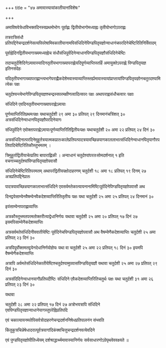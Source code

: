 +++
title = "४७ अमावास्यायांकातीयानांविशेषः"

+++

अमाविषयेत्रेधाविभक्तदिनस्यप्रथमोभोगः पूर्वाह्णः द्वितीयोभागोमध्याह्नः तृतीयोभागोऽपराह्णः

तत्ररात्रिसंधौ प्रतिपद्दिनेचन्द्रदर्शनेसत्यपिपरेषामिवकातीयानामपिसंधिदिनेपिण्डपितृयज्ञोन्वाधानंचपरदिनेचेष्टिरितिनिर्विवादम्

पूर्वाह्नेदिनद्वितीयभागाख्यमध्याह्नेच संधौसंधिपूर्वदिनेन्वाधानपिण्डपितृयज्ञौसंधिदिनेचेष्टिः

तदाचतुर्दशिदिनेऽमावास्यादिनतृतीयभागाख्यापराह्णेयदिपूर्णव्याप्तिस्तर्हि अमायुक्तेऽपराह्णे पिण्डपितृयज्ञ इतिनसंदेहः

यदितृतीयभागाख्यापराह्णान्त्यभागेपराह्णैकदेशेमवास्याव्याप्तिस्तर्ह्यमावास्यायांप्राप्तायांपिण्डपितृयज्ञोनचतुरदश्यामित्येकः पक्षः

चतुर्दश्यन्त्येभागेपिण्डपितृयज्ञश्चन्द्रस्यपरमक्षीणत्वादित्यपरः पक्षः अथापराह्णसंधौचत्वारः पक्षाः

संधिदिने एवदिनतृतीयभागाख्यापराह्णेऽमायाः

पूर्णव्याप्तिरितिप्रथमःपक्षः यथाचतुर्दशी २९ अमा ३० प्रतिपत् २९ दिनमानंचत्रिंशत् ३० अत्रसंधिदिनेन्वाधानपितृयज्ञौपरदिनेयागः

संधिपूर्वदिने एवोक्तापराह्णेऽमायाःपूर्णव्याप्तिरितिद्वितीयःपक्षः यथाचतुर्दशी २० अमा २२ प्रतिपत् २४ दिनं ३०

अत्रसंधिदिनात्परदिनेमुहूर्तत्रयात्मकप्रातःकालेप्रतिपत्पादत्रयावच्छिन्नयागकाललाभात्संधिदिनेन्वाधानपितृयागौरपतिपादिचेष्टिरितिकौस्तुभमतम् ।

त्रिमुहूर्ताद्वितीयाचेत्प्रतिप बापाराह्णिकी । अन्वाधानं चतुर्दश्यांपरतःसोमदर्शनात् १ इति वचनाच्चतुर्दश्यांपिण्डापितृयज्ञोपवासौ

संधिदिनेचेष्टिरितिपरमतम् अथापरंद्वितीयपक्षोदाहरणम् चतुर्दशी १८ अमा १८ प्रतिपत् १९ दिनम् २७ अत्रप्रतिपद्दिनेप्रातः

पादत्रयावच्छिन्नयागकालाभात्संधिदिने एवसर्वमतेकात्यायनानामिष्टिःपूर्वदिनेपिण्डपितृयज्ञोपवासौ अथ

दिनद्वयेसाम्येनवैषम्येनवैकदेशय्वाप्तिरितितृतीयः पक्षः यथा चतुर्दशी २५ अमा २५ प्रतिपत् २४ दिनमानं ३०

इयंसाम्येनापराह्णव्याप्तिः

अत्रकौस्तुभमतपरमतोक्तरीत्याद्वेधानिर्णयः यथावा चतुर्दशी २५ अमा २० प्रतिपत् १७ दिनं २७ इयमपिसाम्येनैकदेशव्याप्तिः

अत्रसर्वमतेसंधिदिनीववातीयेष्टिः पूर्वदिनेचपिण्डपितृयज्ञोपवासौ अथ वैषम्येणैकदेशव्याप्तिः चतुर्दशी २५ अमा प्रतिपत् २३ दिनं ३०

अत्रपिपूर्वोक्तमतद्वयेनदेधानिर्णयोज्ञेयः यथा वा चतुर्दशी २५ अमा २२ प्रतिपत् १८ दिनं ३० इयमपि वैषम्येणैकदेशव्याप्तिः

अत्रापि अर्वमतेसंधिदिनेकातीयेष्टिश्चतुर्दश्यामुपवासपिण्डपितृयज्ञौ यथावा चतुर्दशी २५ अमा २७ प्रतिपत् २९ दिनं ३०

अत्रसंदिदिनेन्वाधानयागौप्रतिपदीष्टिः संधिदिने एवैकदेशव्याप्तिरितिचतुर्थः पक्षः यथा चतुर्दशी ३१ अमा २६ प्रतिपत् २३ दिनं ३०

यथावा

चतुर्दशी २८ अमा २२ प्रतिपत् १७ दिनं २७ अत्रोभयत्रापि संधिदिने एवपिण्डपितृयज्ञान्वाधानेयागस्तुपरेह्निप्रतिपदि

एवं चकात्यायनमतेपिसर्वत्रोदाहरणेचन्द्रदर्शननिषेधप्रतिपालनंन संभवति

किंतुकुत्रचिन्नेषेधादरात्पूर्वत्रयागांदिकंक्वचित्तुचन्द्रदर्शनवत्येवदिने

एवं पुण्डपितृयज्ञोपीतिध्येयम् दर्शश्राद्धार्थ्ममावास्यानिर्णयः सर्वसाधारणोऽग्रेपृथवेववक्ष्यते ॥
